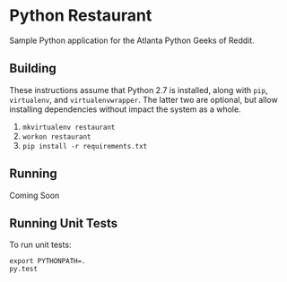 Python Restaurant
=================

Sample Python application for the Atlanta Python Geeks of Reddit.

Building
--------

These instructions assume that Python 2.7 is installed, along with `pip`, `virtualenv`, 
and `virtualenvwrapper`. The latter two are optional, but allow installing dependencies
without impact the system as a whole.

1. `mkvirtualenv restaurant`
2. `workon restaurant`
3. `pip install -r requirements.txt`


Running
-------

Coming Soon

Running Unit Tests
------------------

To run unit tests:

	export PYTHONPATH=.
	py.test
